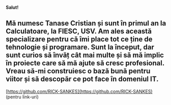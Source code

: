 **Salut!** 
 ## Mă numesc Tanase Cristian și sunt în primul an la Calculatoare, la FIESC, USV. Am ales această specializare pentru că îmi place tot ce ține de tehnologie și programare. Sunt la început, dar sunt curios să învăț cât mai multe și să mă implic în proiecte care să mă ajute să cresc profesional. Vreau să-mi construiesc o bază bună pentru viitor și să descopăr ce pot face în domeniul IT.
[https://github.com/RICK-SANKES](https://github.com/RICK-SANKES) (pentru link-uri)